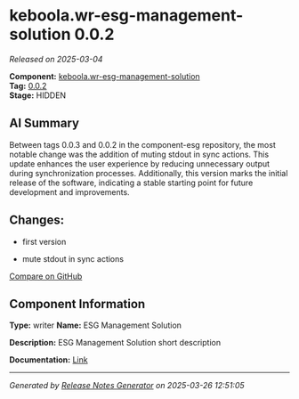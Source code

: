 #  keboola.wr-esg-management-solution 0.0.2

_Released on 2025-03-04_

**Component:** [keboola.wr-esg-management-solution](https://github.com/keboola/component-esg)  
**Tag:** [0.0.2](https://github.com/keboola/component-esg/releases/tag/0.0.2)  
**Stage:** HIDDEN


## AI Summary
Between tags 0.0.3 and 0.0.2 in the component-esg repository, the most notable change was the addition of muting stdout in sync actions. This update enhances the user experience by reducing unnecessary output during synchronization processes. Additionally, this version marks the initial release of the software, indicating a stable starting point for future development and improvements.



## Changes:



- first version 




- mute stdout in sync actions 



[Compare on GitHub](https://github.com/keboola/component-esg/compare/0.0.3...0.0.2)



## Component Information
**Type:** writer
**Name:** ESG Management Solution

**Description:** ESG Management Solution short description


**Documentation:** [Link](https://github.com/keboola/component-esg/blob/master/README.md)



---
_Generated by [Release Notes Generator](https://github.com/keboola/release-notes-generator)
on 2025-03-26 12:51:05_